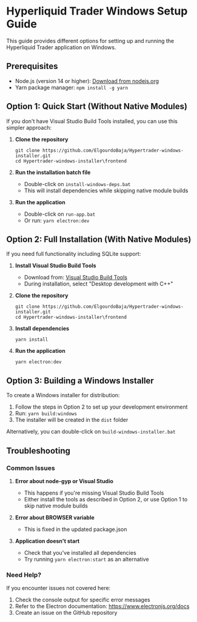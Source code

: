 # Hyperliquid Trader Windows Setup Guide

This guide provides different options for setting up and running the Hyperliquid Trader application on Windows.

## Prerequisites

- Node.js (version 14 or higher): [Download from nodejs.org](https://nodejs.org/)
- Yarn package manager: `npm install -g yarn`

## Option 1: Quick Start (Without Native Modules)

If you don't have Visual Studio Build Tools installed, you can use this simpler approach:

1. **Clone the repository**
   ```
   git clone https://github.com/ElgourdoBaja/Hypertrader-windows-installer.git
   cd Hypertrader-windows-installer\frontend
   ```

2. **Run the installation batch file**
   - Double-click on `install-windows-deps.bat`
   - This will install dependencies while skipping native module builds

3. **Run the application**
   - Double-click on `run-app.bat`
   - Or run: `yarn electron:dev`

## Option 2: Full Installation (With Native Modules)

If you need full functionality including SQLite support:

1. **Install Visual Studio Build Tools**
   - Download from: [Visual Studio Build Tools](https://visualstudio.microsoft.com/visual-cpp-build-tools/)
   - During installation, select "Desktop development with C++"

2. **Clone the repository**
   ```
   git clone https://github.com/ElgourdoBaja/Hypertrader-windows-installer.git
   cd Hypertrader-windows-installer\frontend
   ```

3. **Install dependencies**
   ```
   yarn install
   ```

4. **Run the application**
   ```
   yarn electron:dev
   ```

## Option 3: Building a Windows Installer

To create a Windows installer for distribution:

1. Follow the steps in Option 2 to set up your development environment
2. Run: `yarn build:windows`
3. The installer will be created in the `dist` folder

Alternatively, you can double-click on `build-windows-installer.bat`

## Troubleshooting

### Common Issues

1. **Error about node-gyp or Visual Studio**
   - This happens if you're missing Visual Studio Build Tools
   - Either install the tools as described in Option 2, or use Option 1 to skip native module builds

2. **Error about BROWSER variable**
   - This is fixed in the updated package.json

3. **Application doesn't start**
   - Check that you've installed all dependencies
   - Try running `yarn electron:start` as an alternative

### Need Help?

If you encounter issues not covered here:
1. Check the console output for specific error messages
2. Refer to the Electron documentation: https://www.electronjs.org/docs
3. Create an issue on the GitHub repository
